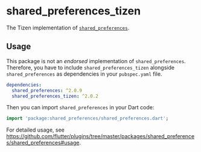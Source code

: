 # shared_preferences_tizen

The Tizen implementation of [`shared_preferences`](https://github.com/flutter/plugins/tree/master/packages/shared_preferences).

## Usage

This package is not an _endorsed_ implementation of `shared_preferences`. Therefore, you have to include `shared_preferences_tizen` alongside `shared_preferences` as dependencies in your `pubspec.yaml` file.

```yaml
dependencies:
  shared_preferences: ^2.0.9
  shared_preferences_tizen: ^2.0.2
```

Then you can import `shared_preferences` in your Dart code:

```dart
import 'package:shared_preferences/shared_preferences.dart';
```

For detailed usage, see https://github.com/flutter/plugins/tree/master/packages/shared_preferences/shared_preferences#usage.
